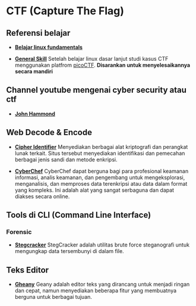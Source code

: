 # CTF (Capture The Flag)

## Referensi belajar

- [**Belajar linux fundamentals**](https://youtube.com/playlist?list=PLbLqbqNn7VYpnd7FggSeq18AgE4gdsy2F&si=yvxohtzsbHkPKcrI)

- [**General Skill**](https://youtube.com/playlist?list=PLvo0ImRdaj2GBaAYrYlLFmvocIoQRNcYp&si=Y3Ziko-6eRkVhYJb)
  Setelah belajar linux dasar lanjut studi kasus CTF menggunakan platfrom [picoCTF](https://picoctf.org/). **Disarankan untuk menyelesaikannya secara mandiri**

## Channel youtube mengenai cyber security atau ctf

- [**John Hammond**](https://www.youtube.com/@_JohnHammond)

## Web Decode & Encode

- [**Cipher Identifier**](https://www.dcode.fr/cipher-identifier)
  Menyediakan berbagai alat kriptografi dan perangkat lunak terkait. Situs tersebut menyediakan identifikasi dan pemecahan berbagai jenis sandi dan metode enkripsi.

- [**CyberChef**](https://gchq.github.io/CyberChef/)
  CyberChef dapat berguna bagi para profesional keamanan informasi, analis keamanan, dan pengembang untuk mengeksplorasi, menganalisis, dan memproses data terenkripsi atau data dalam format yang kompleks. Ini adalah alat yang sangat serbaguna dan dapat diakses secara online.

## Tools di CLI (Command Line Interface)

### Forensic

- [**Stegcracker**](https://github.com/Paradoxis/StegCracker)
  StegCracker adalah utilitas brute force steganografi untuk mengungkap data tersembunyi di dalam file.

## Teks Editor

- [**Gheany**](https://www.geany.org/download/third-party/)
  Geany adalah editor teks yang dirancang untuk menjadi ringan dan cepat, namun menyediakan beberapa fitur yang membuatnya berguna untuk berbagai tujuan.
